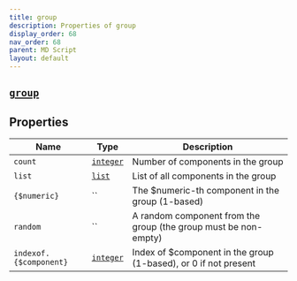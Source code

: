 ```yaml
---
title: group
description: Properties of group
display_order: 68
nav_order: 68
parent: MD Script
layout: default
---
```


##  [`group`](./group.html) 


## Properties

| Name | Type | Description |
|------|------|-------------|
| `count` | [`integer`](./integer.html) | Number of components in the group |
| `list` | [`list`](./list.html) | List of all components in the group |
| `{$numeric}` | `` | The $numeric-th component in the group (1-based) |
| `random` | `` | A random component from the group (the group must be non-empty) |
| `indexof.{$component}` | [`integer`](./integer.html) | Index of $component in the group (1-based), or 0 if not present |



